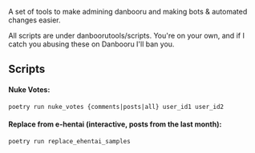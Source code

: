 A set of tools to make admining danbooru and making bots & automated changes easier.

All scripts are under danboorutools/scripts. You're on your own, and if I catch you abusing these on Danbooru I'll ban you.

## Scripts

#### Nuke Votes:
```
poetry run nuke_votes {comments|posts|all} user_id1 user_id2
```


#### Replace from e-hentai (interactive, posts from the last month):
```
poetry run replace_ehentai_samples
```
